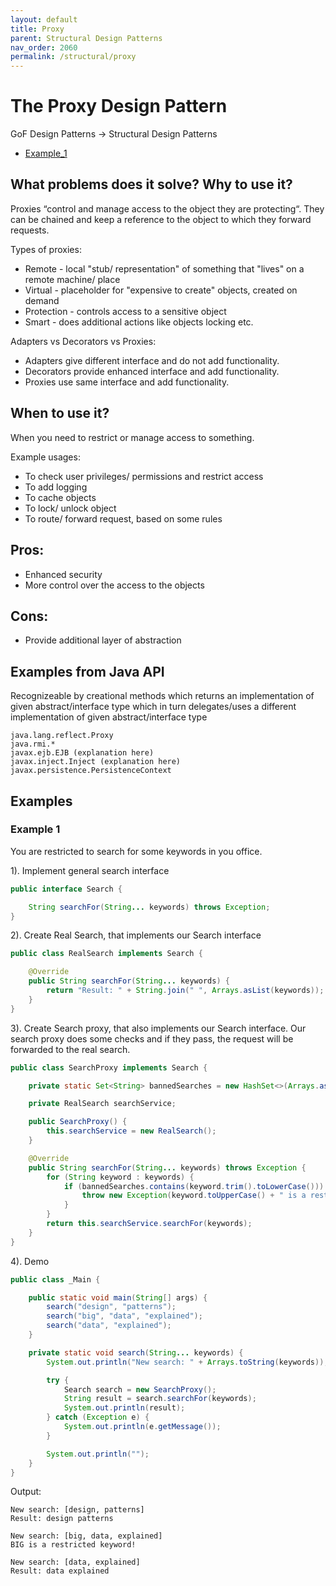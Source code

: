 ```yaml
---
layout: default
title: Proxy
parent: Structural Design Patterns
nav_order: 2060
permalink: /structural/proxy
---
```


# The Proxy Design Pattern

GoF Design Patterns -> Structural Design Patterns

- [Example_1](https://github.com/Iretha/ebook-design-patterns/tree/master/src/com/smdev/structural/proxy) 

## What problems does it solve? Why to use it?

Proxies “control and manage access to the object they are protecting“.
They can be chained and keep a reference to the object to which they forward requests.

Types of proxies:
- Remote - local "stub/ representation" of something that "lives" on a remote machine/ place
- Virtual - placeholder for "expensive to create" objects, created on demand
- Protection - controls access to a sensitive object
- Smart - does additional actions like objects locking etc.

Adapters vs Decorators vs Proxies:
- Adapters give different interface and do not add functionality.
- Decorators provide enhanced interface and add functionality.
- Proxies use same interface and add functionality.

## When to use it?
When you need to restrict or manage access to something.

Example usages:
- To check user privileges/ permissions and restrict access
- To add logging
- To cache objects
- To lock/ unlock object
- To route/ forward request, based on some rules

## Pros:
- Enhanced security
- More control over the access to the objects

## Cons:
- Provide additional layer of abstraction

## Examples from Java API
Recognizeable by creational methods which returns an implementation of given abstract/interface type which in turn delegates/uses a different implementation of given abstract/interface type
```
java.lang.reflect.Proxy
java.rmi.*
javax.ejb.EJB (explanation here)
javax.inject.Inject (explanation here)
javax.persistence.PersistenceContext
```
## Examples

### Example 1

You are restricted to search for some keywords in you office.

1). Implement general search interface
```java
public interface Search {

    String searchFor(String... keywords) throws Exception;
}
```

2). Create Real Search, that implements our Search interface
```java
public class RealSearch implements Search {

    @Override
    public String searchFor(String... keywords) {
        return "Result: " + String.join(" ", Arrays.asList(keywords));
    }
}
```

3). Create Search proxy, that also implements our Search interface.
Our search proxy does some checks and if they pass, the request will be forwarded to the real search.

```java
public class SearchProxy implements Search {

    private static Set<String> bannedSearches = new HashSet<>(Arrays.asList("big", "something-you-should-not-have-access-to"));

    private RealSearch searchService;

    public SearchProxy() {
        this.searchService = new RealSearch();
    }

    @Override
    public String searchFor(String... keywords) throws Exception {
        for (String keyword : keywords) {
            if (bannedSearches.contains(keyword.trim().toLowerCase())) {
                throw new Exception(keyword.toUpperCase() + " is a restricted keyword!");
            }
        }
        return this.searchService.searchFor(keywords);
    }
}
```

4). Demo
```java
public class _Main {

    public static void main(String[] args) {
        search("design", "patterns");
        search("big", "data", "explained");
        search("data", "explained");
    }

    private static void search(String... keywords) {
        System.out.println("New search: " + Arrays.toString(keywords));

        try {
            Search search = new SearchProxy();
            String result = search.searchFor(keywords);
            System.out.println(result);
        } catch (Exception e) {
            System.out.println(e.getMessage());
        }

        System.out.println("");
    }
}
```
Output:
```
New search: [design, patterns]
Result: design patterns

New search: [big, data, explained]
BIG is a restricted keyword!

New search: [data, explained]
Result: data explained
```

